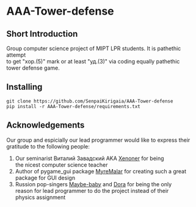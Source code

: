 # AAA-Tower-defense

## Short Introduction
Group computer science project of MIPT LPR students. It is pathethic attempt \
to get "хор.(5)" mark or at least "уд.(3)" via coding equally pathethic \
tower defense game.

## Installing
```
git clone https://github.com/SenpaiKirigaia/AAA-Tower-defense
pip install -r AAA-Tower-defense/requirements.txt
```

## Acknowledgements
Our group and espicially our lead programmer would like to express their \
gratitude to the following people:
1. Our seminarist Виталий Завадский AKA [Xenoner](https://github.com/xenoner1506) for being \
   the nicest computer science teacher
2. Author of pygame_gui package [MyreMalar](https://github.com/MyreMylar) for creating such 
   a great package for GUI design
3. Russion pop-singers [Maybe-baby](https://vk.com/artist/maybebaby) and [Dora](https://vk.com/artist/dora) for being the only \
   reason for lead programmer to do the project instead of their\
   physics assignment
